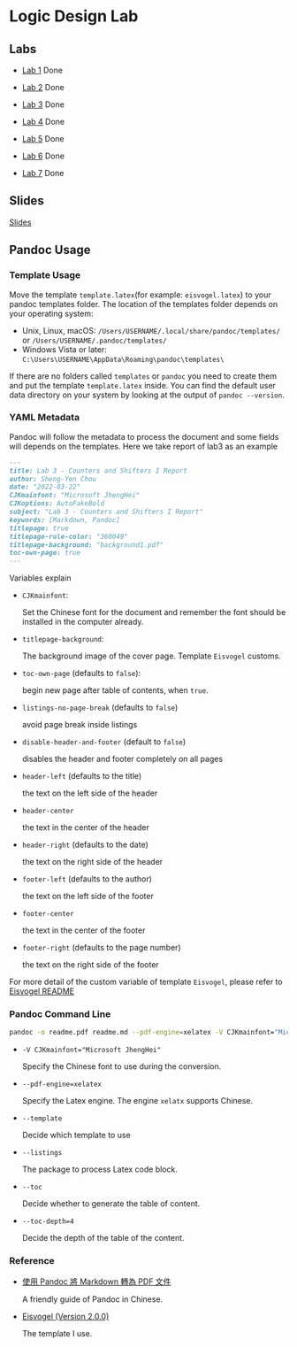 # Logic Design Lab

## Labs

- [Lab 1](./labs/lab1) Done

- [Lab 2](./labs/lab2) Done

- [Lab 3](./labs/lab3) Done

- [Lab 4](./labs/lab4) Done

- [Lab 5](./labs/lab5) Done

- [Lab 6](./labs/lab6) Done

- [Lab 7](./labs/lab7) Done

## Slides

[Slides](./slides)

## Pandoc Usage

### Template Usage

Move the template `template.latex`(for example: `eisvogel.latex`) to your pandoc templates folder. The location of the templates folder depends on your operating system:

  - Unix, Linux, macOS: `/Users/USERNAME/.local/share/pandoc/templates/` or `/Users/USERNAME/.pandoc/templates/`
  - Windows Vista or later: `C:\Users\USERNAME\AppData\Roaming\pandoc\templates\`

If there are no folders called `templates` or `pandoc` you need to create them and put the template `template.latex` inside. You can find the default user data directory on your system by looking at the output of `pandoc --version`.

### YAML Metadata

Pandoc will follow the metadata to process the document and some fields will depends on the templates. Here we take report of lab3 as an example

```markdown
---
title: Lab 3 - Counters and Shifters I Report
author: Sheng-Yen Chou
date: "2022-03-22"
CJKmainfont: "Microsoft JhengHei"
CJKoptions: AutoFakeBold
subject: "Lab 3 - Counters and Shifters I Report"
keywords: [Markdown, Pandoc]
titlepage: true
titlepage-rule-color: "360049"
titlepage-background: "background1.pdf"
toc-own-page: true
---
```

Variables explain

- ``CJKmainfont``: 
  
  Set the Chinese font for the document and remember the font should be installed in the computer already.

- ``titlepage-background``: 
  
  The background image of the cover page. Template ``Eisvogel`` customs.

- `toc-own-page` (defaults to `false`): 
  
  begin new page after table of contents, when `true`.

- `listings-no-page-break` (defaults to `false`)

  avoid page break inside listings

- `disable-header-and-footer` (default to `false`)

  disables the header and footer completely on all pages

- `header-left` (defaults to the title)

  the text on the left side of the header

- `header-center`

  the text in the center of the header

- `header-right` (defaults to the date)

  the text on the right side of the header

- `footer-left` (defaults to the author)

  the text on the left side of the footer

- `footer-center`

  the text in the center of the footer

- `footer-right` (defaults to the page number)

  the text on the right side of the footer

For more detail of the custom variable of template ``Eisvogel``, please refer to [Eisvogel README](./latex_template/Eisvogel-2.0.0/README.md)

### Pandoc Command Line

```bash
pandoc -o readme.pdf readme.md --pdf-engine=xelatex -V CJKmainfont="Microsoft JhengHei" --from markdown --template eisvogel --listings --toc --toc-depth=4
```

- ``-V CJKmainfont="Microsoft JhengHei"``
  
  Specify the Chinese font to use during the conversion.

- ``--pdf-engine=xelatex``
  
  Specify the Latex engine. The engine ``xelatx`` supports Chinese.

- ``--template``
  
  Decide which template to use

- ``--listings``
  
  The package to process Latex code block.

- ``--toc``
  
  Decide whether to generate the table of content.

- ``--toc-depth=4``
  
  Decide the depth of the table of the content.

### Reference

- [使用 Pandoc 將 Markdown 轉為 PDF 文件](https://sam.webspace.tw/2020/01/13/%E4%BD%BF%E7%94%A8%20Pandoc%20%E5%B0%87%20Markdown%20%E8%BD%89%E7%82%BA%20PDF%20%E6%96%87%E4%BB%B6/)

    A friendly guide of Pandoc in Chinese.

- [Eisvogel (Version 2.0.0)](https://github.com/Wandmalfarbe/pandoc-latex-template/releases/tag/v2.0.0)

    The template I use.